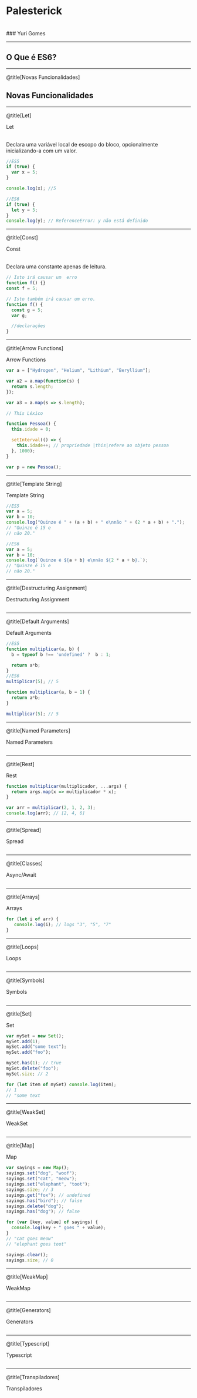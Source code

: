 # Palesterick

<br>
### Yuri Gomes

---

## O Que é ES6?

---

@title[Novas Funcionalidades]

## Novas Funcionalidades

---

@title[Let]

<p><span class="slide-title">Let</span></p>
<br>
Declara uma variável local de escopo do bloco, opcionalmente inicializando-a com um valor.

```javascript
//ES5
if (true) {
  var x = 5;
}

console.log(x); //5

//ES6
if (true) {
  let y = 5;
}
console.log(y); // ReferenceError: y não está definido
```

---

@title[Const]

<p><span class="slide-title">Const</span></p>
<br>
Declara uma constante apenas de leitura.

```javascript
// Isto irá causar um  erro
function f() {}
const f = 5;

// Isto também irá causar um erro.
function f() {
  const g = 5;
  var g;

  //declarações
}
```

---

@title[Arrow Functions]

<p><span class="slide-title">Arrow Functions</span></p>

```javascript
var a = ["Hydrogen", "Helium", "Lithium", "Beryl­lium"];

var a2 = a.map(function(s) {
  return s.length;
});

var a3 = a.map(s => s.length);

// This Léxico

function Pessoa() {
  this.idade = 0;

  setInterval(() => {
    this.idade++; // propriedade |this|refere ao objeto pessoa
  }, 1000);
}

var p = new Pessoa();
```

---

@title[Template String]

<p><span class="slide-title">Template String</span></p>

```javascript
//ES5
var a = 5;
var b = 10;
console.log("Quinze é " + (a + b) + " e\nnão " + (2 * a + b) + ".");
// "Quinze é 15 e
// não 20."

//ES6
var a = 5;
var b = 10;
console.log(`Quinze é ${a + b} e\nnão ${2 * a + b}.`);
// "Quinze é 15 e 
// não 20."
```

---

@title[Destructuring Assignment]

<p><span class="slide-title">Destructuring Assignment</span></p>

```javascript
```

---

@title[Default Arguments]

<p><span class="slide-title">Default Arguments</span></p>

```javascript
//ES5   
function multiplicar(a, b) {
  b = typeof b !== 'undefined' ?  b : 1;

  return a*b;
}
//ES6
multiplicar(5); // 5

function multiplicar(a, b = 1) {
  return a*b;
}

multiplicar(5); // 5
```

---

@title[Named Parameters]

<p><span class="slide-title">Named Parameters</span></p>

```javascript
```

---

@title[Rest]

<p><span class="slide-title">Rest</span></p>

```javascript
function multiplicar(multiplicador, ...args) {
  return args.map(x => multiplicador * x);
}

var arr = multiplicar(2, 1, 2, 3);
console.log(arr); // [2, 4, 6]
```

---

@title[Spread]

<p><span class="slide-title">Spread</span></p>

```javascript
```

---

@title[Classes]

<p><span class="slide-title">Async/Await</span></p>

```javascript
```

---

@title[Arrays]

<p><span class="slide-title">Arrays</span></p>

```javascript
for (let i of arr) {
   console.log(i); // logs "3", "5", "7"
}
```

---

@title[Loops]

<p><span class="slide-title">Loops</span></p>

```javascript
```

---

@title[Symbols]

<p><span class="slide-title">Symbols</span></p>

```javascript
```

---

@title[Set]

<p><span class="slide-title">Set</span></p>

```javascript
var mySet = new Set();
mySet.add(1);
mySet.add("some text");
mySet.add("foo");

mySet.has(1); // true
mySet.delete("foo");
mySet.size; // 2

for (let item of mySet) console.log(item);
// 1
// "some text
```

---

@title[WeakSet]

<p><span class="slide-title">WeakSet</span></p>

```javascript
```

---

@title[Map]

<p><span class="slide-title">Map</span></p>

```javascript
var sayings = new Map();
sayings.set("dog", "woof");
sayings.set("cat", "meow");
sayings.set("elephant", "toot");
sayings.size; // 3
sayings.get("fox"); // undefined
sayings.has("bird"); // false
sayings.delete("dog");
sayings.has("dog"); // false

for (var [key, value] of sayings) {
  console.log(key + " goes " + value);
}
// "cat goes meow"
// "elephant goes toot"

sayings.clear();
sayings.size; // 0
```

---

@title[WeakMap]

<p><span class="slide-title">WeakMap</span></p>

```javascript
```

---

@title[Generators]

<p><span class="slide-title">Generators</span></p>

```javascript
```

---

@title[Typescript]

<p><span class="slide-title">Typescript</span></p>

```javascript
```

---

@title[Transpiladores]

<p><span class="slide-title">Transpiladores</span></p>

```javascript
```
